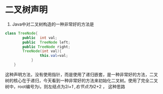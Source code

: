 # 二叉树声明
1. Java中对二叉树构造的一种非常好的方法是
```java
class TreeNode{
        public  int val;
        public  TreeNode left;
        public TreeNode right;
        TreeNode(int val){
                this.val=val;
            }
    }
```
这种声明方法，没有使用指针，而是使用了递归嵌套，是一种非常好的方法，二叉树的核心在于递归，今天看到一种非常好的方法来初始化二叉树。使用了完全二叉树中，root编号为i，则左结点为2*i+1 ,右节点为i*2+2 ， 这种思路
